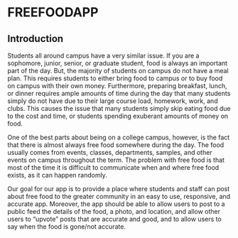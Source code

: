 # FREEFOODAPP

## Introduction

Students all around campus have a very similar issue. If you are a sophomore, junior, senior, or graduate student, food is always an important part of the day. But, the majority of students on campus do not have a meal plan. This requires students to either bring food to campus or to buy food on campus with their own money. Furthermore, preparing breakfast, lunch, or dinner requires ample amounts of time during the day that many students simply do not have due to their large course load, homework, work, and clubs. This causes the issue that many students simply skip eating food due to the cost and time, or students spending exuberant amounts of money on food. 

One of the best parts about being on a college campus, however, is the fact that there is almost always free food somewhere during the day. The food usually comes from events, classes, departments, samples, and other events on campus throughout the term. The problem with free food is that most of the time it is difficult to communicate when and where free food exists, as it can happen randomly. 

Our goal for our app is to provide a place where students and staff can post about free food to the greater community in an easy to use, responsive, and accurate app. Moreover, the app should be able to allow users to post to a public feed the details of the food, a photo, and location, and allow other users to “upvote” posts that are accurate and good, and to allow users to say when the food is gone/not accurate. 
